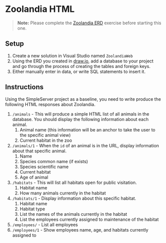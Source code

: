 # Zoolandia HTML

> **Note:** Please complete the [Zoolandia ERD](./DBS_ZOOLANDIA_ERD.md) exercise before starting this one.

## Setup

1. Create a new solution in Visual Studio named `ZoolandiaWeb`
1. Using the ERD you created in [draw.io](https://www.draw.io/), add a database to your project and go through the process of creating the tables and foreign keys.
1. Either manually enter in data, or write SQL statements to insert it.

## Instructions

Using the SimpleServer project as a baseline, you need to write produce the following HTML responses about Zoolandia.

1. `/animals` - This will produce a simple HTML list of all animals in the database. You should display the following information about each animal.
    1. Animal name (this information will be an anchor to take the user to the specific animal view)
    1. Current habitat in the zoo
1. `/animals/1` - When the `id` of an animal is in the URL, display information about that specific animal.
    1. Name
    1. Species common name (if exists)
    1. Species scientific name
    1. Current habitat
    1. Age of animal
1. `/habitats` - This will list all habitats open for public visitation.
    1. Habitat name
    1. How many animals currently in the habitat
1. `/habitats/1` - Display information about this specific habitat.
    1. Habitat name
    1. Habitat type
    1. List the names of the animals currently in the habitat
    1. List the employees currently assigned to maintenance of the habitat
1. `/employees/` - List all employees
1. `/employees/1` - Show employees name, age, and habitats currently assigned to